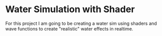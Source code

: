 # Water Simulation with Shader
For this project I am going to be creating a water sim
using shaders and wave functions to create "realistic"
water effects in realtime.
